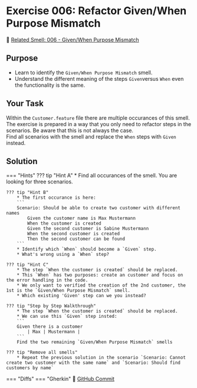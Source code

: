 # Exercise 006: Refactor Given/When Purpose Mismatch
:link: [Related Smell: 006 - Given/When Purpose Mismatch](/smells/006-given-when-purpose-mismatch)

## Purpose
* Learn to identify the `Given/When Purpose Mismatch` smell.
* Understand the different meaning of the steps `Given`versus `When` even the functionality is the same.

## Your Task
Within the `Customer.feature` file there are multiple occurances of this smell. The exercise is prepared in a way that you only need to refactor steps in the scenarios. Be aware that this is not always the case.  
Find all scenarios with the smell and replace the `When` steps with `Given` instead.

## Solution

=== "Hints"
    ??? tip "Hint A"
        * Find all occurances of the smell. You are looking for three scenarios.

    ??? tip "Hint B"
        * The first occurance is here:
        ```
        Scenario: Should be able to create two customer with different names
            Given the customer name is Max Mustermann
            When the customer is created
            Given the second customer is Sabine Mustermann
            When the second customer is created
            Then the second customer can be found
        ```
        * Identify which `When` should become a `Given` step.
        * What's wrong using a `When` step?

    ??? tip "Hint C"
        * The step `When the customer is created` should be replaced.
        * This `When` has two purposes: create an customer and focus on the error handling in the code. 
        * We only want to verified the creation of the 2nd customer, the 1st is the `Given/When Purpose Mismatch` smell.
        * Which existing 'Given' step can we you instead?

    ??? tip "Step by Step Walkthrough"
        * The step `When the customer is created` should be replaced.
        * We can use this `Given` step insted:
        ```
        Given there is a customer
            | Max | Mustermann |    
        ```
        Find the two remaining `Given/When Purpose Mismatch` smells

    ??? tip "Remove all smells"
        * Repeat the previous solution in the scenario `Scenario: Cannot create two customer with the same name` and `Scenario: Should find customers by name`


=== "Diffs"
    === "Gherkin"
        :link: [GitHub Commit](https://github.com/Cucumber-Diseases/cucumber-diseases-java/commit/cf2078f5a223f96665d33d460dc465d55114f9d7)
